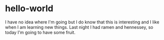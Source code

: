 # hello-world
I have no idea where I'm going but I do know that this is interesting and I like when I am learning new things.
Last night I had ramen and hennessey, so today I'm going to have some fruit. 
